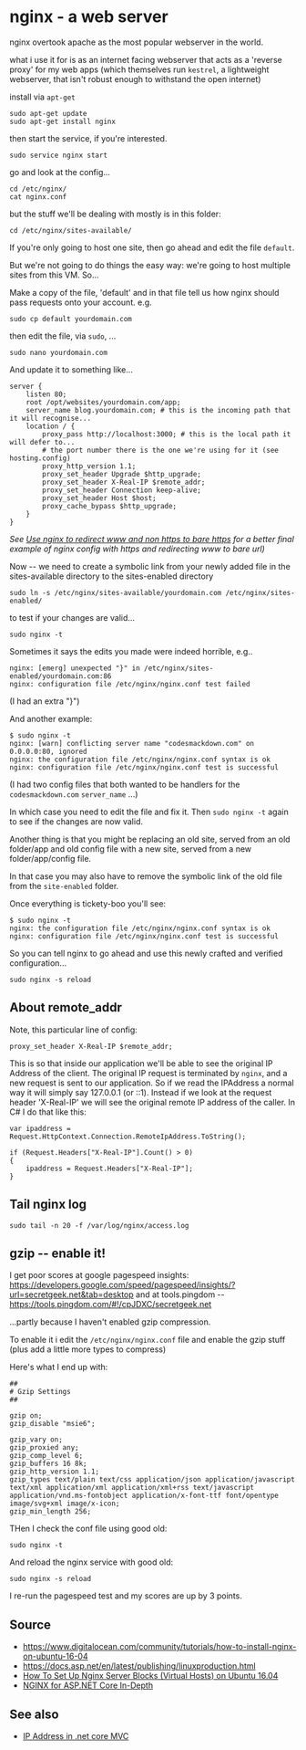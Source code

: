 # nginx - a web server

nginx overtook apache as the most popular webserver in the world.

what i use it for is as an internet facing webserver that acts as a 'reverse proxy' for my web apps (which themselves run `kestrel`, a lightweight webserver, that isn't robust enough to withstand the open internet)

install via `apt-get`

    sudo apt-get update
    sudo apt-get install nginx

then start the service, if you're interested.

    sudo service nginx start

go and look at the config...

    cd /etc/nginx/
    cat nginx.conf

but the stuff we'll be dealing with mostly is in this folder:

    cd /etc/nginx/sites-available/

If you're only going to host one site, then go ahead and edit the file `default`.

But we're not going to do things the easy way: we're going to host multiple sites from this VM. So...

Make a copy of the file, 'default' and in that file tell us how nginx should pass requests onto your account.
e.g.

    sudo cp default yourdomain.com

then edit the file, via `sudo`, ...

    sudo nano yourdomain.com


And update it to something like...

    server {
        listen 80;
        root /opt/websites/yourdomain.com/app;
        server_name blog.yourdomain.com; # this is the incoming path that it will recognise...
        location / {
            proxy_pass http://localhost:3000; # this is the local path it will defer to...
            # the port number there is the one we're using for it (see hosting.config)
            proxy_http_version 1.1;
            proxy_set_header Upgrade $http_upgrade;
            proxy_set_header X-Real-IP $remote_addr;
            proxy_set_header Connection keep-alive;
            proxy_set_header Host $host;
            proxy_cache_bypass $http_upgrade;
        }
    }

*See [Use nginx to redirect www and non https to bare https](redirect_www_https.md) for a better final example of nginx config with https and redirecting www to bare url)*


Now -- we need to create a symbolic link from your newly added file in the sites-available directory to the sites-enabled directory

    sudo ln -s /etc/nginx/sites-available/yourdomain.com /etc/nginx/sites-enabled/

to test if your changes are valid...

    sudo nginx -t

Sometimes it says the edits you made were indeed horrible, e.g..

    nginx: [emerg] unexpected "}" in /etc/nginx/sites-enabled/yourdomain.com:86
    nginx: configuration file /etc/nginx/nginx.conf test failed

(I had an extra "}")
	
And another example:

	$ sudo nginx -t
	nginx: [warn] conflicting server name "codesmackdown.com" on 0.0.0.0:80, ignored
	nginx: the configuration file /etc/nginx/nginx.conf syntax is ok
	nginx: configuration file /etc/nginx/nginx.conf test is successful	

(I had two config files that both wanted to be handlers for the `codesmackdown.com` `server_name` ...)	

In which case you need to edit the file and fix it. Then `sudo nginx -t` again to see if the changes are now valid.

Another thing is that you might be replacing an old site, served from an old folder/app and old config file with a new site, served from a new folder/app/config file.

In that case you may also have to remove the symbolic link of the old file from the `site-enabled` folder.

Once everything is tickety-boo you'll see:

    $ sudo nginx -t
    nginx: the configuration file /etc/nginx/nginx.conf syntax is ok
    nginx: configuration file /etc/nginx/nginx.conf test is successful

So you can tell nginx to go ahead and use this newly crafted and verified configuration...

    sudo nginx -s reload


## About remote_addr

Note, this particular line of config:

    proxy_set_header X-Real-IP $remote_addr;

This is so that inside our application we'll be able to see the original IP Address of the client. The original IP request is terminated by `nginx`, and a new request is sent to our application. So if we read the IPAddress a normal way it will simply say 127.0.0.1 (or ::1). Instead if we look at the request header 'X-Real-IP' we will see the original remote IP address of the caller. In C# I do that like this:


    var ipaddress = Request.HttpContext.Connection.RemoteIpAddress.ToString();

    if (Request.Headers["X-Real-IP"].Count() > 0)
    {
        ipaddress = Request.Headers["X-Real-IP"];
    }



## Tail nginx log

    sudo tail -n 20 -f /var/log/nginx/access.log

## gzip -- enable it!

I get poor scores at google pagespeed insights: https://developers.google.com/speed/pagespeed/insights/?url=secretgeek.net&tab=desktop and at 
tools.pingdom -- https://tools.pingdom.com/#!/cpJDXC/secretgeek.net


...partly because I haven't enabled gzip compression.

To enable it i edit the `/etc/nginx/nginx.conf` file and enable the gzip stuff (plus add a little more types to compress)

Here's what I end up with:

	##
	# Gzip Settings
	##

	gzip on;
	gzip_disable "msie6";

	gzip_vary on;
	gzip_proxied any;
	gzip_comp_level 6;
	gzip_buffers 16 8k;
	gzip_http_version 1.1;
	gzip_types text/plain text/css application/json application/javascript text/xml application/xml application/xml+rss text/javascript application/vnd.ms-fontobject application/x-font-ttf font/opentype image/svg+xml image/x-icon;
	gzip_min_length 256;
	
THen I check the conf file using good old:

	sudo nginx -t
	
And reload the nginx service with good old:

	sudo nginx -s reload	

I re-run the pagespeed test and my scores are up by 3 points.
	
## Source

 * <https://www.digitalocean.com/community/tutorials/how-to-install-nginx-on-ubuntu-16-04>
 * <https://docs.asp.net/en/latest/publishing/linuxproduction.html>
 * [How To Set Up Nginx Server Blocks (Virtual Hosts) on Ubuntu 16.04](https://www.digitalocean.com/community/tutorials/how-to-set-up-nginx-server-blocks-virtual-hosts-on-ubuntu-16-04)
 * [NGINX for ASP.NET Core In-Depth](http://rehansaeed.com/nginx-asp-net-core-depth/)

## See also

 * [IP Address in .net core MVC](../.net_core_MVC/ip_address.md)
